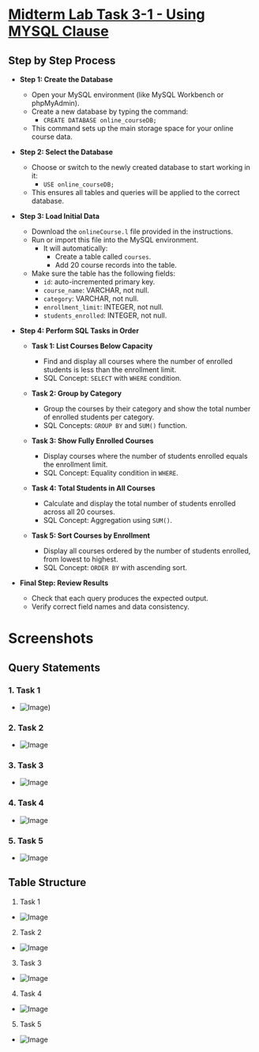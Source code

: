 # [Midterm Lab Task 3-1 - Using MYSQL Clause](https://github.com/user-attachments/files/19890889/Finals.Lab.Task.3.1.-.Ordona.docx)

## Step by Step Process
- **Step 1: Create the Database**
  - Open your MySQL environment (like MySQL Workbench or phpMyAdmin).
  - Create a new database by typing the command:
    - `CREATE DATABASE online_courseDB;`
  - This command sets up the main storage space for your online course data.

- **Step 2: Select the Database**
  - Choose or switch to the newly created database to start working in it:
    - `USE online_courseDB;`
  - This ensures all tables and queries will be applied to the correct database.

- **Step 3: Load Initial Data**
  - Download the `onlineCourse.l` file provided in the instructions.
  - Run or import this file into the MySQL environment.
    - It will automatically:
      - Create a table called `courses`.
      - Add 20 course records into the table.
  - Make sure the table has the following fields:
    - `id`: auto-incremented primary key.
    - `course_name`: VARCHAR, not null.
    - `category`: VARCHAR, not null.
    - `enrollment_limit`: INTEGER, not null.
    - `students_enrolled`: INTEGER, not null.

- **Step 4: Perform SQL Tasks in Order**

  - **Task 1: List Courses Below Capacity**
    - Find and display all courses where the number of enrolled students is less than the enrollment limit.
    - SQL Concept: `SELECT` with `WHERE` condition.

  - **Task 2: Group by Category**
    - Group the courses by their category and show the total number of enrolled students per category.
    - SQL Concepts: `GROUP BY` and `SUM()` function.

  - **Task 3: Show Fully Enrolled Courses**
    - Display courses where the number of students enrolled equals the enrollment limit.
    - SQL Concept: Equality condition in `WHERE`.

  - **Task 4: Total Students in All Courses**
    - Calculate and display the total number of students enrolled across all 20 courses.
    - SQL Concept: Aggregation using `SUM()`.

  - **Task 5: Sort Courses by Enrollment**
    - Display all courses ordered by the number of students enrolled, from lowest to highest.
    - SQL Concept: `ORDER BY` with ascending sort.

- **Final Step: Review Results**
  - Check that each query produces the expected output.
  - Verify correct field names and data consistency.

# Screenshots
## Query Statements
### 1. Task 1
- ![Image](https://github.com/user-attachments/assets/30cda5c9-9b7d-4b14-8a30-41fd9d4f1109))
### 2. Task 2
- ![Image](https://github.com/user-attachments/assets/8d6d5f53-e915-4f09-815f-7b9d9153abe2)
### 3. Task 3
- ![Image](https://github.com/user-attachments/assets/1a5505f4-b815-4278-ba31-cfec3a3fd936)
### 4. Task 4
- ![Image](https://github.com/user-attachments/assets/9545a9fa-906b-478f-8b13-ceb4fd2b3320)
### 5. Task 5
- ![Image](https://github.com/user-attachments/assets/7acadcaa-55e7-4134-ba4d-7429dfa171e6)

## Table Structure
1. Task 1
- ![Image](https://github.com/user-attachments/assets/e18f681b-716b-46d7-a615-9b7b2c9b91b6)
2. Task 2
- ![Image](https://github.com/user-attachments/assets/547d0798-18f3-4746-a49d-8b0ec98dce41)
3. Task 3 
- ![Image](https://github.com/user-attachments/assets/49d9f67d-16e7-49d3-a0fe-3abcef8b4332)
4. Task 4
- ![Image](https://github.com/user-attachments/assets/f8fb9c00-8b15-483b-bd9d-93f87fd3b3eb)
5. Task 5
- ![Image](https://github.com/user-attachments/assets/6b3bed9e-d1e3-4cbb-895d-ffc23a26c121)
